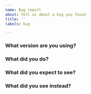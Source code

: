 ```yaml
---
name: Bug report
about: Tell us about a bug you found
title: ''
labels: bug

---
```


<!-- Please answer these questions before submitting your issue. Thanks! -->

### What version are you using?

<!--
CLI: Share the output of `[cli] version`, for example: `soroban version`.
JS: Check `yarn.lock` or `package-lock.json` to find out precisely what version of the SDK you're running.
Go: Check `go.mod` or `go list -m`.
-->

### What did you do?

<!--
If possible, provide a recipe for reproducing the error.
A complete working example or script is great.
A link on an online code editor is best. The following online editors are great.
 - JS: https://runkit.com or https://jsfiddle.net
 - Go: https://play.golang.org
 - Others: https://repl.it
-->

### What did you expect to see?


### What did you see instead?


